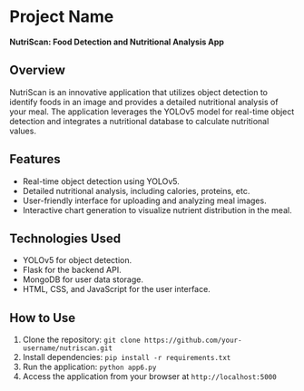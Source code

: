# Project Name

**NutriScan: Food Detection and Nutritional Analysis App**

## Overview

NutriScan is an innovative application that utilizes object detection to identify foods in an image and provides a detailed nutritional analysis of your meal. The application leverages the YOLOv5 model for real-time object detection and integrates a nutritional database to calculate nutritional values.

## Features

- Real-time object detection using YOLOv5.
- Detailed nutritional analysis, including calories, proteins, etc.
- User-friendly interface for uploading and analyzing meal images.
- Interactive chart generation to visualize nutrient distribution in the meal.

## Technologies Used

- YOLOv5 for object detection.
- Flask for the backend API.
- MongoDB for user data storage.
- HTML, CSS, and JavaScript for the user interface.

## How to Use

1. Clone the repository: `git clone https://github.com/your-username/nutriscan.git`
2. Install dependencies: `pip install -r requirements.txt`
3. Run the application: `python app6.py`
4. Access the application from your browser at `http://localhost:5000`


